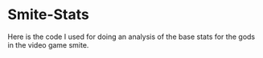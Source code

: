 # Smite-Stats
Here is the code I used for doing an analysis of the base stats for the gods in the video game smite.
